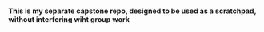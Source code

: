 #### This is my separate capstone repo, designed to be used as a scratchpad, without interfering wiht group work